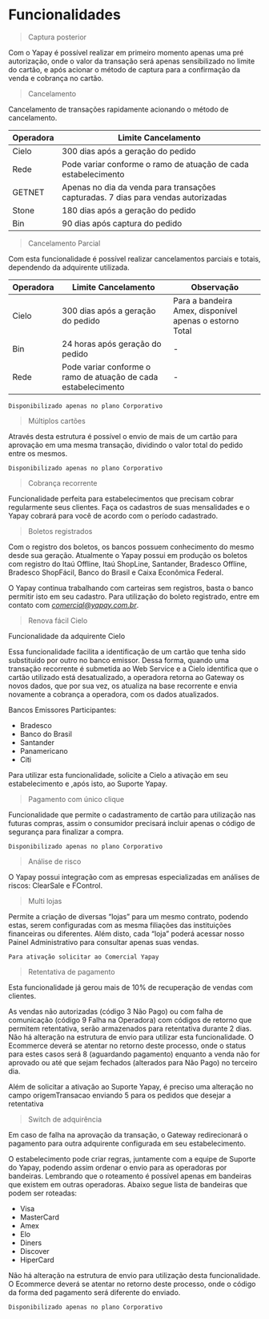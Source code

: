 # Funcionalidades

> Captura posterior

Com o Yapay é possível realizar em primeiro momento apenas uma pré autorização, onde o valor da transação será apenas sensibilizado no limite do cartão, e após acionar o método de captura para a confirmação da venda e cobrança no cartão.

> Cancelamento

Cancelamento de transações rapidamente acionando o método de cancelamento.

Operadora   | 	Limite Cancelamento
----------  | -----------------------
Cielo |	300 dias após a geração do pedido
Rede |	Pode variar conforme o ramo de atuação de cada estabelecimento
GETNET|	Apenas no dia da venda para transações capturadas. 7 dias para vendas autorizadas
Stone|	180 dias após a geração do pedido
Bin|    90 dias após captura do pedido

> Cancelamento Parcial

Com esta funcionalidade é possível realizar cancelamentos parciais e totais, dependendo da adquirente utilizada.

Operadora   |	Limite Cancelamento  |	Observação
----------- | ---------------------  | -----------
Cielo|	300 dias após a geração do pedido|	Para a bandeira Amex, disponível apenas o estorno Total
Bin|	24 horas após geração do pedido|	-
Rede|	Pode variar conforme o ramo de atuação de cada estabelecimento|	-

`Disponibilizado apenas no plano Corporativo`

> Múltiplos cartões

Através desta estrutura é possível o envio de mais de um cartão para aprovação em uma mesma transação, dividindo o valor total do pedido entre os mesmos.

`Disponibilizado apenas no plano Corporativo`

> Cobrança recorrente

Funcionalidade perfeita para estabelecimentos que precisam cobrar regularmente seus clientes. Faça os cadastros de suas mensalidades e o Yapay cobrará para você de acordo com o período cadastrado.

> Boletos registrados

Com o registro dos boletos, os bancos possuem conhecimento do mesmo desde sua geração. Atualmente o Yapay possui em produção os boletos com registro do Itaú Offline, Itaú ShopLine, Santander, Bradesco Offline, Bradesco ShopFácil, Banco do Brasil e Caixa Econômica Federal.

O Yapay continua trabalhando com carteiras sem registros, basta o banco permitir isto em seu cadastro. Para utilização do boleto registrado, entre em contato com *comercial@yapay.com.br*.

> Renova fácil Cielo

Funcionalidade da adquirente Cielo

Essa funcionalidade facilita a identificação de um cartão que tenha sido substituído por outro no banco emissor. Dessa forma, quando uma transação recorrente é submetida ao Web Service e a Cielo identifica que o cartão utilizado está desatualizado, a operadora retorna ao Gateway os novos dados, que por sua vez, os atualiza na base recorrente e envia novamente a cobrança a operadora, com os dados atualizados.

Bancos Emissores Participantes:

* Bradesco
* Banco do Brasil
* Santander
* Panamericano
* Citi

Para utilizar esta funcionalidade, solicite a Cielo a ativação em seu estabelecimento e ,após isto, ao Suporte Yapay.

> Pagamento com único clique

Funcionalidade que permite o cadastramento de cartão para utilização nas futuras compras, assim o consumidor precisará incluir apenas o código de segurança para finalizar a compra.

`Disponibilizado apenas no plano Corporativo`

> Análise de risco

O Yapay possui integração com as empresas especializadas em análises de riscos: ClearSale e FControl.

> Multi lojas

Permite a criação de diversas “lojas” para um mesmo contrato, podendo estas, serem configuradas com as mesma filiações das instituições financeiras ou diferentes. Além disto, cada “loja” poderá acessar nosso Painel Administrativo para consultar apenas suas vendas.

`Para ativação solicitar ao Comercial Yapay`

> Retentativa de pagamento

Esta funcionalidade já gerou mais de 10% de recuperação de vendas com clientes.

As vendas não autorizadas (código 3 Não Pago) ou com falha de comunicação (código 9 Falha na Operadora) com códigos de retorno que permitem retentativa, serão armazenados para retentativa durante 2 dias. Não há alteração na estrutura de envio para utilizar esta funcionalidade. O Ecommerce deverá se atentar no retorno deste processo, onde o status para estes casos será 8 (aguardando pagamento) enquanto a venda não for aprovado ou até que sejam fechados (alterados para Não Pago) no terceiro dia.

Além de solicitar a ativação ao Suporte Yapay, é preciso uma alteração no campo origemTransacao enviando 5 para os pedidos que desejar a retentativa

> Switch de adquirência

Em caso de falha na aprovação da transação, o Gateway redirecionará o pagamento para outra adquirente configurada em seu estabelecimento.

O estabelecimento pode criar regras, juntamente com a equipe de Suporte do Yapay, podendo assim ordenar o envio para as operadoras por bandeiras. Lembrando que o roteamento é possível apenas em bandeiras que existem em outras operadoras. Abaixo segue lista de bandeiras que podem ser roteadas:

* Visa
* MasterCard
* Amex
* Elo
* Diners
* Discover
* HiperCard

Não há alteração na estrutura de envio para utilização desta funcionalidade. O Ecommerce deverá se atentar no retorno deste processo, onde o código da forma ded pagamento será diferente do enviado.

`Disponibilizado apenas no plano Corporativo`


